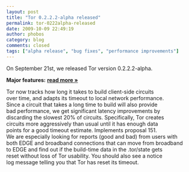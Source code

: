 ```yaml
---
layout: post
title: "Tor 0.2.2.2-alpha released"
permalink: tor-0222alpha-released
date: 2009-10-09 22:49:19
author: phobos
category: blog
comments: closed
tags: ["alpha release", "bug fixes", "performance improvements"]
---
```


On September 21st, we released Tor version 0.2.2.2-alpha.

**Major features:** [**read more »**](https://blog.torproject.org/blog/tor-0222alpha-released)

Tor now tracks how long it takes to build client-side circuits  
 over time, and adapts its timeout to local network performance.  
 Since a circuit that takes a long time to build will also provide  
 bad performance, we get significant latency improvements by  
 discarding the slowest 20% of circuits. Specifically, Tor creates  
 circuits more aggressively than usual until it has enough data  
 points for a good timeout estimate. Implements proposal 151.  
 We are especially looking for reports (good and bad) from users with  
 both EDGE and broadband connections that can move from broadband  
 to EDGE and find out if the build-time data in the .tor/state gets  
 reset without loss of Tor usability. You should also see a notice  
 log message telling you that Tor has reset its timeout.
